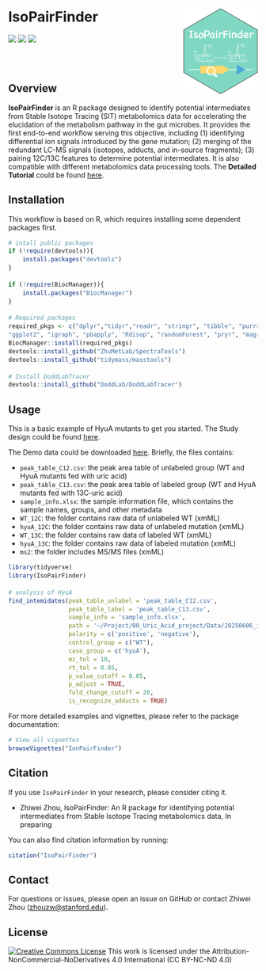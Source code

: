 # IsoPairFinder <img src="man/figures/logo_250612.png" align="right" alt="[IsoPairFinder]" width="150" />


[![](https://www.r-pkg.org/badges/version/masstools?color=green)](https://cran.r-project.org/package=IsoPairFinder)
[![](https://img.shields.io/github/languages/code-size/DoddLab/IsoPairFinder)](https://github.com/DoddLab/IsoPairFinder)
[![](https://img.shields.io/github/contributors/JustinZZW/ZZWtool)](https://github.com/DoddLab/IsoPairFinder)

<br><br>


## Overview
**IsoPairFinder** is an R package designed to identify potential intermediates from Stable Isotope Tracing (SIT) metabolomics data for accelerating the elucidation of the metabolism pathway in the gut microbes. It provides the first end-to-end workflow serving this objective, including (1) identifying differential ion signals introduced by the gene mutation; (2) merging of the redundant LC-MS signals (isotopes, adducts, and in-source fragments); (3) pairing 12C/13C features to determine potential intermediates. It is also compatible with different metabolomics data processing tools. The **Detailed Tutorial** could be found [here](xxx).



## Installation
This workflow is based on R, which requires installing some dependent packages first. 

```r
# intall public packages
if (!require(devtools)){
    install.packages("devtools")
}

if (!require(BiocManager)){
    install.packages("BiocManager")
}

# Required packages
required_pkgs <- c("dplyr","tidyr","readr", "stringr", "tibble", "purrr",
"ggplot2", "igraph", "pbapply", "Rdisop", "randomForest", "pryr", "magrittr", "rmarkdown", "caret")
BiocManager::install(required_pkgs)
devtools::install_github("ZhuMetLab/SpectraTools")
devtools::install_github("tidymass/masstools")

# Install DoddLabTracer
devtools::install_github("DoddLab/DoddLabTracer")
```

## Usage
This is a basic example of HyuA mutants to get you started. The Study design could be found [here](xxx).  

The Demo data could be downloaded [here](xxx). Briefly, the files contains:

- `peak_table_C12.csv`: the peak area table of unlabeled group (WT and HyuA mutants fed with uric acid)
- `peak_table_C13.csv`: the peak area table of labeled group (WT and HyuA mutants fed with 13C-uric acid)
- `sample_info.xlsx`: the sample information file, which contains the sample names, groups, and other metadata
- `WT_12C`: the folder contains raw data of unlabeled WT (xmML)
- `hyuA_12C`: the folder contains raw data of unlabeled mutation (xmML)
- `WT_13C`: the folder contains raw data of labeled WT (xmML)
- `hyuA_13C`: the folder contains raw data of labeled mutation (xmML)
- `ms2`: the folder includes MS/MS files (xmML)



```r
library(tidyverse)
library(IsoPairFinder)

# analysis of HyuA 
find_intemidates(peak_table_unlabel = 'peak_table_C12.csv',
                 peak_table_label = 'peak_table_C13.csv',
                 sample_info = 'sample_info.xlsx',
                 path = '~/Project/00_Uric_Acid_project/Data/20250606_isopairfind_test/Demo_data_msdial/',
                 polarity = c('positive', 'negative'),
                 control_group = c("WT"),
                 case_group = c('hyuA'),
                 mz_tol = 10,
                 rt_tol = 0.05,
                 p_value_cutoff = 0.05,
                 p_adjust = TRUE,
                 fold_change_cutoff = 20,
                 is_recognize_adducts = TRUE)

```

For more detailed examples and vignettes, please refer to the package documentation:
```r
# View all vignettes
browseVignettes("IonPairFinder")

```


## Citation
If you use `IsoPairFinder` in your research, please consider citing it. 

- Zhiwei Zhou, IsoPairFinder: An R package for identifying potential intermediates from Stable Isotope Tracing metabolomics data, In preparing

You can also find citation information by running:
```r
citation("IsoPairFinder")
```


## Contact
For questions or issues, please open an issue on GitHub or contact Zhiwei Zhou (zhouzw@stanford.edu).


## License
<a rel="license" href="https://creativecommons.org/licenses/by-nc-nd/4.0/"><img alt="Creative Commons License" style="border-width:0" src="https://i.creativecommons.org/l/by-nc-nd/4.0/88x31.png" /></a> 
This work is licensed under the Attribution-NonCommercial-NoDerivatives 4.0 International (CC BY-NC-ND 4.0)


